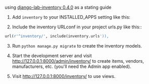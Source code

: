 using [django-lab-inventory 0.4.0](https://pypi.org/project/django-lab-inventory/) as a stating guide

1. Add `inventory` to your INSTALLED_APPS setting like this:

2. Include the inventory URLconf in your project urls.py like this::

```python
url(r'^inventory/', include(inventory.urls')),
```

3. Run `python manage.py migrate` to create the inventory models.

4. Start the development server and visit http://127.0.0.1:8000/admin/inventory/
to create items, vendors, manufacturers, etc. (you'll need the Admin app enabled).

5. Visit http://127.0.0.1:8000/inventory/ to use views.

